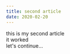 ```yaml
---
title: second article
date: 2020-02-20
---
```


this is my second article  
it worked  
let's continue...
